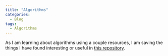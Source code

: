 ```yaml
---
title: "Algorithms"
categories:
  - Blog
tags:
  - Algorithms
---
```


As I am learning about algorithms using a couple resources, I am saving the things I have found interesting or
useful in [this repository][algo-repo].

[algo-repo]: https://github.com/GabCaz/quant-algorithms

